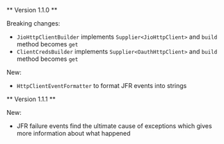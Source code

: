 ** Version 1.1.0 **

Breaking changes:

- `JioHttpClientBuilder` implements `Supplier<JioHttpClient>` and `build` method becomes `get`
- `ClientCredsBuilder` implements `Supplier<OauthHttpClient>` and `build` method becomes `get`

New:

- `HttpClientEventFormatter` to format JFR events into strings

** Version 1.1.1 **

New:
- JFR failure events find the ultimate cause of exceptions which gives more information about what happened
